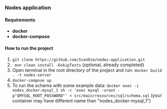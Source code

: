 ### Nodes application

#### Requirements
  * <strong>docker</strong>
  * <strong>docker-compose</strong>

#### How to run the project
  1. `` git clone https://github.com/IvanDim/nodes-application.git ``
  2. `` mvn clean install -DskipTests`` (optional, already completed)
  3. Open terminal in the root directory of the project and run: ``docker build . -t nodes-server``
  4. `` docker-compose up ``  
  5. To run the schema with some example data: `` docker exec -i nodes_docker-mysql_1 sh -c 'exec mysql -uroot -p"$MYSQL_ROOT_PASSWORD"' < src/main/resources/sql/schema.sql `` (your container may have different name than "nodes_docker-mysql_1")